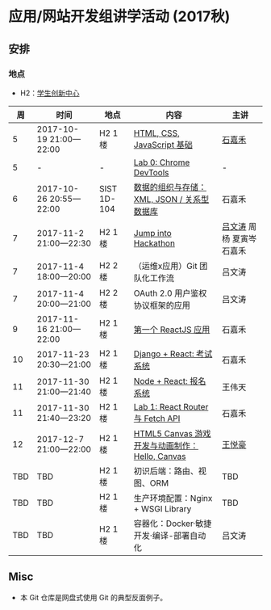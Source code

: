 # 应用/网站开发组讲学活动 (2017秋)

## 安排

### 地点
* H2：[学生创新中心](http://j.map.baidu.com/E6oiN)

| 周 | 时间 | 地点 | 内容 | 主讲 |
|----|------|------|------|------|
| 5 | 2017-10-19 21:00—22:00 | H2 1楼 | [HTML, CSS, JavaScript 基础](https://github.com/ShanghaitechGeekPie/events-IntroToWebDev-Fall17/blob/master/week05_langBasics/week05.md) | [石嘉禾](https://sjhstone.cn) |
| 5 | - | - | [Lab 0: Chrome DevTools](https://github.com/ShanghaitechGeekPie/events-IntroToWebDev-Fall17/blob/master/week05_langBasics/labGuide_devTools.md) | - |
| 6 | 2017-10-26 20:55—22:00 | SIST 1D-104 | [数据的组织与存储：XML, JSON / 关系型数据库](https://github.com/ShanghaitechGeekPie/events-IntroToWebDev-Fall17/blob/master/week06_keepingData/week06.md) | 石嘉禾 |
| 7 | 2017-11-2 21:00—22:30 | H2 1楼 | [Jump into Hackathon](https://github.com/ShanghaitechGeekPie/events-IntroToWebDev-Fall17/tree/master/week07_jumpIntoHackathon) | [吕文涛](http://www.eastpiger.com/) 周杨 夏寅岑 石嘉禾 |
| 7 | 2017-11-4 18:00—20:00 | H2 2楼 | （运维x应用）Git 团队化工作流 | 吕文涛 |
| 7 | 2017-11-4 20:00—21:00 | H2 2楼 | OAuth 2.0 用户鉴权协议框架的应用 | 吕文涛 |
| 9 | 2017-11-16 21:00—22:00 | H2 1楼 | [第一个 ReactJS 应用](https://github.com/ShanghaitechGeekPie/events-IntroToWebDev-Fall17/blob/master/week09_firstReactJsApp/week09.md) | 石嘉禾 |
| 10 | 2017-11-23 20:30—21:00 | H2 1楼 | [Django + React: 考试系统](https://github.com/ShanghaitechGeekPie/events-IntroToWebDev-Fall17/blob/master/week10_testSys/week10.md) | 石嘉禾 |
| 11 | 2017-11-30 21:00—21:40 | H2 1楼 | [Node + React: 报名系统](https://github.com/ShanghaitechGeekPie/events-IntroToWebDev-Fall17/blob/master/week11_umunc/umunc.pdf) | 王伟天 |
| 11 | 2017-11-30 21:40—23:20 | H2 1楼 | [Lab 1: React Router 与 Fetch API](https://github.com/ShanghaitechGeekPie/events-IntroToWebDev-Fall17/blob/master/week11_reactRouter_fetch/week11.md) | 石嘉禾 |
| 12 | 2017-12-7 21:00—22:00 | H2 1楼 | [HTML5 Canvas 游戏开发与动画制作：Hello, Canvas](https://github.com/ShanghaitechGeekPie/events-IntroToWebDev-Fall17/blob/master/week12_helloCanvas/week12.md) | [王悦豪](http://yuehaowang.github.io/) |
| TBD | TBD | H2 1楼 | 初识后端：路由、视图、ORM | TBD |
| TBD | TBD | H2 1楼 | 生产环境配置：Nginx + WSGI Library | TBD |
| TBD | TBD | H2 1楼 | 容器化：Docker·敏捷开发·编译-部署自动化 | 吕文涛 |


## Misc

* 本 Git 仓库是网盘式使用 Git 的典型反面例子。

